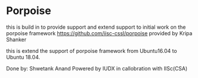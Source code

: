 # Porpoise

this is build in to provide support and extend support to initial work on the porpoise framework https://github.com/iisc-cssl/porpoise provided by Kripa Shanker

this is extend the support of porpoise framework from Ubuntu16.04 to Ubuntu 18.04.

Done by:
Shwetank Anand
Powered by IUDX in callobration with IISc(CSA)
